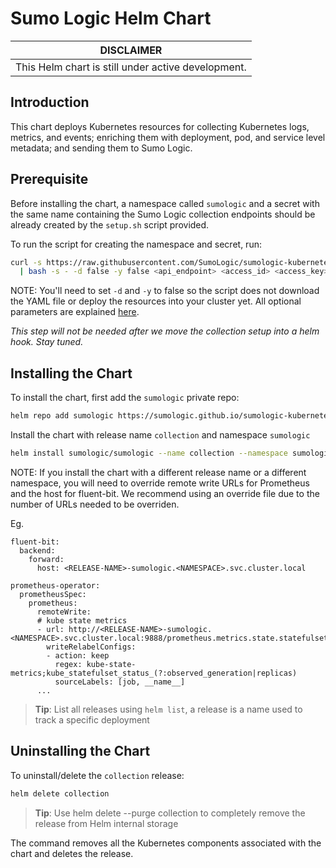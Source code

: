 # Sumo Logic Helm Chart
| DISCLAIMER |
| --- |
| This Helm chart is still under active development. |

## Introduction

This chart deploys Kubernetes resources for collecting Kubernetes logs, metrics, and events; enriching them with deployment, pod, and service level metadata; and sending them to Sumo Logic.

## Prerequisite

Before installing the chart, a namespace called `sumologic` and a secret with the same name containing the Sumo Logic collection endpoints should be already created by the `setup.sh` script provided.

To run the script for creating the namespace and secret, run:

```bash
curl -s https://raw.githubusercontent.com/SumoLogic/sumologic-kubernetes-collection/master/deploy/kubernetes/setup.sh \
  | bash -s - -d false -y false <api_endpoint> <access_id> <access_key>
```
NOTE: You'll need to set `-d` and `-y` to false so the script does not download the YAML file or deploy the resources into your cluster yet. All optional parameters are explained [here](https://github.com/SumoLogic/sumologic-kubernetes-collection/tree/master/deploy#automatic-source-creation-and-setup-script). 

_This step will not be needed after we move the collection setup into a helm hook. Stay tuned._

## Installing the Chart

To install the chart, first add the `sumologic` private repo:

```bash
helm repo add sumologic https://sumologic.github.io/sumologic-kubernetes-collection
```

Install the chart with release name `collection` and namespace `sumologic`
```bash
helm install sumologic/sumologic --name collection --namespace sumologic
```

NOTE: If you install the chart with a different release name or a different namespace, you will need to override remote write URLs for Prometheus and the host for fluent-bit. We recommend using an override file due to the number of URLs needed to be overriden.

Eg. 

```
fluent-bit:
  backend:
    forward:
      host: <RELEASE-NAME>-sumologic.<NAMESPACE>.svc.cluster.local
      
prometheus-operator:
  prometheusSpec:
    prometheus:
      remoteWrite:
      # kube state metrics
      - url: http://<RELEASE-NAME>-sumologic.<NAMESPACE>.svc.cluster.local:9888/prometheus.metrics.state.statefulset
        writeRelabelConfigs:
        - action: keep
          regex: kube-state-metrics;kube_statefulset_status_(?:observed_generation|replicas)
          sourceLabels: [job, __name__]
      ...

```

> **Tip**: List all releases using `helm list`, a release is a name used to track a specific deployment

## Uninstalling the Chart

To uninstall/delete the `collection` release:

```bash
helm delete collection
```
> **Tip**: Use helm delete --purge collection to completely remove the release from Helm internal storage

The command removes all the Kubernetes components associated with the chart and deletes the release.
